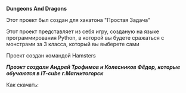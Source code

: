 **Dungeons And Dragons**

 Этот проект был создан для хакатона "Простая Задача"

 Этот проект представляет из себя игру, созданую на языке программирования Python, в которой вы будете сражаться с монстрами за 3 класса, который вы выберете сами

 Проект создан командой Hamsters
 
 ***Проэкт создали Андрей Трофимов и Колесников Фёдор, которые обучаются в IT-cube г.Магнитогорск***

Как скачать: 
